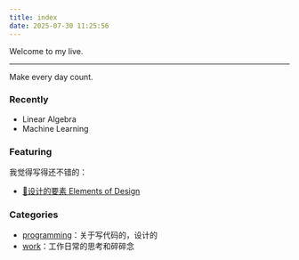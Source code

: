 ```yaml
---
title: index
date: 2025-07-30 11:25:56
---
```


Welcome to my live.

---
Make every day count.

### Recently
- Linear Algebra
- Machine Learning

### Featuring
我觉得写得还不错的：
- [🌟设计的要素 Elements of Design](2024/11/30/elements-of-design)

### Categories
- [programming](categories/programming)：关于写代码的，设计的
- [work](categories/work)：工作日常的思考和碎碎念